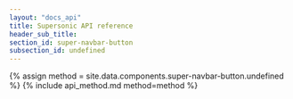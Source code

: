 ```yaml
---
layout: "docs_api"
title: Supersonic API reference
header_sub_title: 
section_id: super-navbar-button
subsection_id: undefined
---
```


{% assign method = site.data.components.super-navbar-button.undefined %}
{% include api_method.md method=method %}
